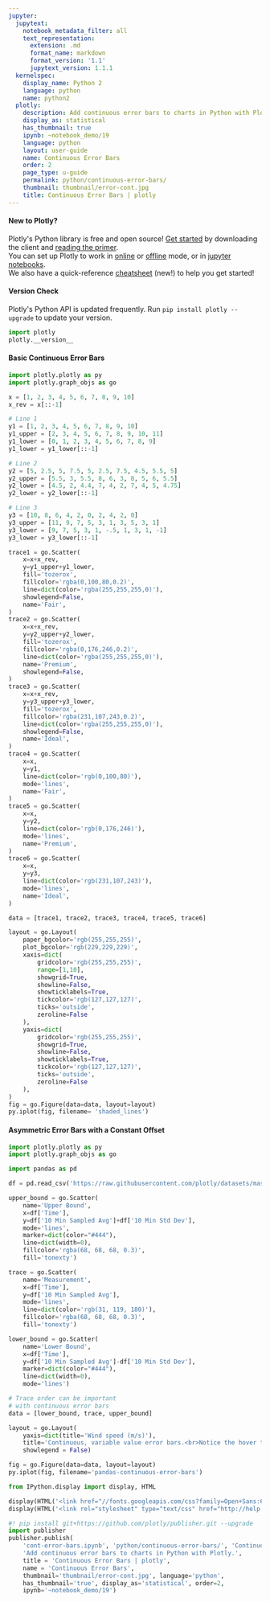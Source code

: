 ```yaml
---
jupyter:
  jupytext:
    notebook_metadata_filter: all
    text_representation:
      extension: .md
      format_name: markdown
      format_version: '1.1'
      jupytext_version: 1.1.1
  kernelspec:
    display_name: Python 2
    language: python
    name: python2
  plotly:
    description: Add continuous error bars to charts in Python with Plotly.
    display_as: statistical
    has_thumbnail: true
    ipynb: ~notebook_demo/19
    language: python
    layout: user-guide
    name: Continuous Error Bars
    order: 2
    page_type: u-guide
    permalink: python/continuous-error-bars/
    thumbnail: thumbnail/error-cont.jpg
    title: Continuous Error Bars | plotly
---
```


#### New to Plotly?
Plotly's Python library is free and open source! [Get started](https://plot.ly/python/getting-started/) by downloading the client and [reading the primer](https://plot.ly/python/getting-started/).
<br>You can set up Plotly to work in [online](https://plot.ly/python/getting-started/#initialization-for-online-plotting) or [offline](https://plot.ly/python/getting-started/#initialization-for-offline-plotting) mode, or in [jupyter notebooks](https://plot.ly/python/getting-started/#start-plotting-online).
<br>We also have a quick-reference [cheatsheet](https://images.plot.ly/plotly-documentation/images/python_cheat_sheet.pdf) (new!) to help you get started!


#### Version Check
Plotly's Python API is updated frequently. Run `pip install plotly --upgrade` to update your version.

```python
import plotly
plotly.__version__
```

#### Basic Continuous Error Bars


```python
import plotly.plotly as py
import plotly.graph_objs as go

x = [1, 2, 3, 4, 5, 6, 7, 8, 9, 10]
x_rev = x[::-1]

# Line 1
y1 = [1, 2, 3, 4, 5, 6, 7, 8, 9, 10]
y1_upper = [2, 3, 4, 5, 6, 7, 8, 9, 10, 11]
y1_lower = [0, 1, 2, 3, 4, 5, 6, 7, 8, 9]
y1_lower = y1_lower[::-1]

# Line 2
y2 = [5, 2.5, 5, 7.5, 5, 2.5, 7.5, 4.5, 5.5, 5]
y2_upper = [5.5, 3, 5.5, 8, 6, 3, 8, 5, 6, 5.5]
y2_lower = [4.5, 2, 4.4, 7, 4, 2, 7, 4, 5, 4.75]
y2_lower = y2_lower[::-1]

# Line 3
y3 = [10, 8, 6, 4, 2, 0, 2, 4, 2, 0]
y3_upper = [11, 9, 7, 5, 3, 1, 3, 5, 3, 1]
y3_lower = [9, 7, 5, 3, 1, -.5, 1, 3, 1, -1]
y3_lower = y3_lower[::-1]

trace1 = go.Scatter(
    x=x+x_rev,
    y=y1_upper+y1_lower,
    fill='tozerox',
    fillcolor='rgba(0,100,80,0.2)',
    line=dict(color='rgba(255,255,255,0)'),
    showlegend=False,
    name='Fair',
)
trace2 = go.Scatter(
    x=x+x_rev,
    y=y2_upper+y2_lower,
    fill='tozerox',
    fillcolor='rgba(0,176,246,0.2)',
    line=dict(color='rgba(255,255,255,0)'),
    name='Premium',
    showlegend=False,
)
trace3 = go.Scatter(
    x=x+x_rev,
    y=y3_upper+y3_lower,
    fill='tozerox',
    fillcolor='rgba(231,107,243,0.2)',
    line=dict(color='rgba(255,255,255,0)'),
    showlegend=False,
    name='Ideal',
)
trace4 = go.Scatter(
    x=x,
    y=y1,
    line=dict(color='rgb(0,100,80)'),
    mode='lines',
    name='Fair',
)
trace5 = go.Scatter(
    x=x,
    y=y2,
    line=dict(color='rgb(0,176,246)'),
    mode='lines',
    name='Premium',
)
trace6 = go.Scatter(
    x=x,
    y=y3,
    line=dict(color='rgb(231,107,243)'),
    mode='lines',
    name='Ideal',
)

data = [trace1, trace2, trace3, trace4, trace5, trace6]

layout = go.Layout(
    paper_bgcolor='rgb(255,255,255)',
    plot_bgcolor='rgb(229,229,229)',
    xaxis=dict(
        gridcolor='rgb(255,255,255)',
        range=[1,10],
        showgrid=True,
        showline=False,
        showticklabels=True,
        tickcolor='rgb(127,127,127)',
        ticks='outside',
        zeroline=False
    ),
    yaxis=dict(
        gridcolor='rgb(255,255,255)',
        showgrid=True,
        showline=False,
        showticklabels=True,
        tickcolor='rgb(127,127,127)',
        ticks='outside',
        zeroline=False
    ),
)
fig = go.Figure(data=data, layout=layout)
py.iplot(fig, filename= 'shaded_lines')
```

#### Asymmetric Error Bars with a Constant Offset

```python
import plotly.plotly as py
import plotly.graph_objs as go

import pandas as pd

df = pd.read_csv('https://raw.githubusercontent.com/plotly/datasets/master/wind_speed_laurel_nebraska.csv')

upper_bound = go.Scatter(
    name='Upper Bound',
    x=df['Time'],
    y=df['10 Min Sampled Avg']+df['10 Min Std Dev'],
    mode='lines',
    marker=dict(color="#444"),
    line=dict(width=0),
    fillcolor='rgba(68, 68, 68, 0.3)',
    fill='tonexty')

trace = go.Scatter(
    name='Measurement',
    x=df['Time'],
    y=df['10 Min Sampled Avg'],
    mode='lines',
    line=dict(color='rgb(31, 119, 180)'),
    fillcolor='rgba(68, 68, 68, 0.3)',
    fill='tonexty')

lower_bound = go.Scatter(
    name='Lower Bound',
    x=df['Time'],
    y=df['10 Min Sampled Avg']-df['10 Min Std Dev'],
    marker=dict(color="#444"),
    line=dict(width=0),
    mode='lines')

# Trace order can be important
# with continuous error bars
data = [lower_bound, trace, upper_bound]

layout = go.Layout(
    yaxis=dict(title='Wind speed (m/s)'),
    title='Continuous, variable value error bars.<br>Notice the hover text!',
    showlegend = False)

fig = go.Figure(data=data, layout=layout)
py.iplot(fig, filename='pandas-continuous-error-bars')
```

```python
from IPython.display import display, HTML

display(HTML('<link href="//fonts.googleapis.com/css?family=Open+Sans:600,400,300,200|Inconsolata|Ubuntu+Mono:400,700" rel="stylesheet" type="text/css" />'))
display(HTML('<link rel="stylesheet" type="text/css" href="http://help.plot.ly/documentation/all_static/css/ipython-notebook-custom.css">'))

#! pip install git+https://github.com/plotly/publisher.git --upgrade
import publisher
publisher.publish(
    'cont-error-bars.ipynb', 'python/continuous-error-bars/', 'Continuous Error Bars',
    'Add continuous error bars to charts in Python with Plotly.',
    title = 'Continuous Error Bars | plotly',
    name = 'Continuous Error Bars',
    thumbnail='thumbnail/error-cont.jpg', language='python',
    has_thumbnail='true', display_as='statistical', order=2,
    ipynb='~notebook_demo/19')
```

```python

```